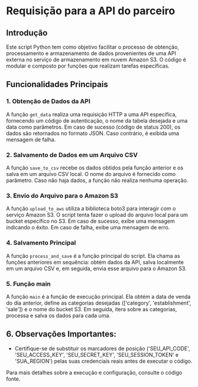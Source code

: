 # Requisição para a API do parceiro
## Introdução

Este script Python tem como objetivo facilitar o processo de obtenção, processamento e armazenamento de dados provenientes de uma API externa no serviço de armazenamento em nuvem Amazon S3. O código é modular e composto por funções que realizam tarefas específicas.

## Funcionalidades Principais

### 1. Obtenção de Dados da API

A função `get_data` realiza uma requisição HTTP a uma API específica, fornecendo um código de autenticação, o nome da tabela desejada e uma data como parâmetros. Em caso de sucesso (código de status 200), os dados são retornados no formato JSON. Caso contrário, é exibida uma mensagem de falha.

### 2. Salvamento de Dados em um Arquivo CSV
A função `save_to_csv` recebe os dados obtidos pela função anterior e os salva em um arquivo CSV local. O nome do arquivo é fornecido como parâmetro. Caso não haja dados, a função não realiza nenhuma operação.

### 3. Envio do Arquivo para o Amazon S3
A função `upload_to_aws` utiliza a biblioteca boto3 para interagir com o serviço Amazon S3. O script tenta fazer o upload do arquivo local para um bucket específico no S3. Em caso de sucesso, exibe uma mensagem indicando o êxito. Em caso de falha, exibe uma mensagem de erro.
### 4. Salvamento Principal
A função `process_and_save` é a função principal do script. Ela chama as funções anteriores em sequência: obtém dados da API, salva localmente em um arquivo CSV e, em seguida, envia esse arquivo para o Amazon S3.
### 5. Função main
A função `main` é a função de execução principal. Ela obtém a data de venda do dia anterior, define as categorias desejadas (['category', 'establishment', 'sale']) e o nome do bucket S3. Em seguida, itera sobre as categorias, processa e salva os dados para cada uma.
## 6. Observações Importantes:
- Certifique-se de substituir os marcadores de posição ('SEU_API_CODE', 'SEU_ACCESS_KEY', 'SEU_SECRET_KEY', 'SEU_SESSION_TOKEN' e 'SUA_REGION') pelas suas credenciais reais antes de executar o código.

Para mais detalhes sobre a execução e configuração, consulte o código fonte.